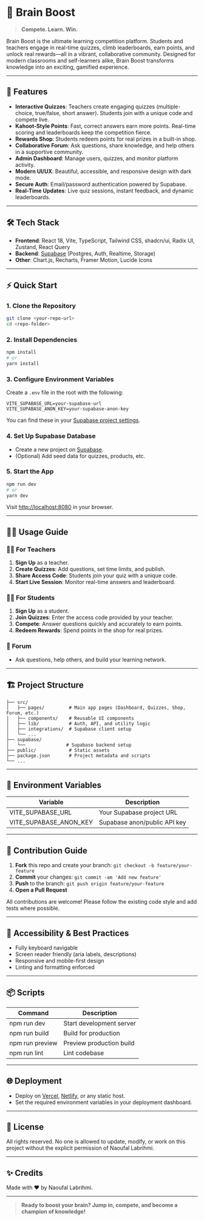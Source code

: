 # 🧠 Brain Boost

> **Compete. Learn. Win.**

Brain Boost is the ultimate learning competition platform. Students and teachers engage in real-time quizzes, climb leaderboards, earn points, and unlock real rewards—all in a vibrant, collaborative community. Designed for modern classrooms and self-learners alike, Brain Boost transforms knowledge into an exciting, gamified experience.

---

## 🚀 Features

- **Interactive Quizzes**: Teachers create engaging quizzes (multiple-choice, true/false, short answer). Students join with a unique code and compete live.
- **Kahoot-Style Points**: Fast, correct answers earn more points. Real-time scoring and leaderboards keep the competition fierce.
- **Rewards Shop**: Students redeem points for real prizes in a built-in shop.
- **Collaborative Forum**: Ask questions, share knowledge, and help others in a supportive community.
- **Admin Dashboard**: Manage users, quizzes, and monitor platform activity.
- **Modern UI/UX**: Beautiful, accessible, and responsive design with dark mode.
- **Secure Auth**: Email/password authentication powered by Supabase.
- **Real-Time Updates**: Live quiz sessions, instant feedback, and dynamic leaderboards.

---

## 🛠️ Tech Stack

- **Frontend**: React 18, Vite, TypeScript, Tailwind CSS, shadcn/ui, Radix UI, Zustand, React Query
- **Backend**: [Supabase](https://supabase.com/) (Postgres, Auth, Realtime, Storage)
- **Other**: Chart.js, Recharts, Framer Motion, Lucide Icons

---

## ⚡ Quick Start

### 1. **Clone the Repository**
```bash
git clone <your-repo-url>
cd <repo-folder>
```

### 2. **Install Dependencies**
```bash
npm install
# or
yarn install
```

### 3. **Configure Environment Variables**
Create a `.env` file in the root with the following:
```env
VITE_SUPABASE_URL=your-supabase-url
VITE_SUPABASE_ANON_KEY=your-supabase-anon-key
```
You can find these in your [Supabase project settings](https://app.supabase.com/).

### 4. **Set Up Supabase Database**
- Create a new project on [Supabase](https://app.supabase.com/).
- (Optional) Add seed data for quizzes, products, etc.

### 5. **Start the App**
```bash
npm run dev
# or
yarn dev
```
Visit [http://localhost:8080](http://localhost:8080) in your browser.

---

## 🧑‍💻 Usage Guide

### 👩‍🏫 **For Teachers**
1. **Sign Up** as a teacher.
2. **Create Quizzes**: Add questions, set time limits, and publish.
3. **Share Access Code**: Students join your quiz with a unique code.
4. **Start Live Session**: Monitor real-time answers and leaderboard.

### 👨‍🎓 **For Students**
1. **Sign Up** as a student.
2. **Join Quizzes**: Enter the access code provided by your teacher.
3. **Compete**: Answer questions quickly and accurately to earn points.
4. **Redeem Rewards**: Spend points in the shop for real prizes.

### 💬 **Forum**
- Ask questions, help others, and build your learning network.

---

## 🏗️ Project Structure

```
├── src/
│   ├── pages/         # Main app pages (Dashboard, Quizzes, Shop, Forum, etc.)
│   ├── components/    # Reusable UI components
│   ├── lib/           # Auth, API, and utility logic
│   ├── integrations/  # Supabase client setup
│   └── ...
├── supabase/
│   └──               # Supabase backend setup
├── public/            # Static assets
├── package.json       # Project metadata and scripts
└── ...
```

---

## 🧩 Environment Variables

| Variable                | Description                  |
|------------------------ |-----------------------------|
| VITE_SUPABASE_URL       | Your Supabase project URL    |
| VITE_SUPABASE_ANON_KEY  | Supabase anon/public API key |

---

## 📝 Contribution Guide

1. **Fork** this repo and create your branch: `git checkout -b feature/your-feature`
2. **Commit** your changes: `git commit -am 'Add new feature'`
3. **Push** to the branch: `git push origin feature/your-feature`
4. **Open a Pull Request**

All contributions are welcome! Please follow the existing code style and add tests where possible.

---

## 🦾 Accessibility & Best Practices
- Fully keyboard navigable
- Screen reader friendly (aria labels, descriptions)
- Responsive and mobile-first design
- Linting and formatting enforced

---

## 📦 Scripts

| Command        | Description                |
|----------------|---------------------------|
| npm run dev    | Start development server   |
| npm run build  | Build for production      |
| npm run preview| Preview production build   |
| npm run lint   | Lint codebase             |

---

## 🌐 Deployment
- Deploy on [Vercel](https://vercel.com/), [Netlify](https://netlify.com/), or any static host.
- Set the required environment variables in your deployment dashboard.

---

## 📄 License

All rights reserved. No one is allowed to update, modify, or work on this project without the explicit permission of Naoufal Labrihmi.

---

## ✨ Credits

Made with ❤️ by Naoufal Labrihmi.

---

> **Ready to boost your brain? Jump in, compete, and become a champion of knowledge!**
